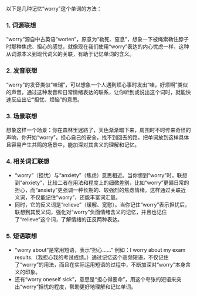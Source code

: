以下是几种记忆“worry”这个单词的方法：

### 1. 词源联想
“worry”源自中古英语“worien”，原意为“勒死、窒息”，想象一下被绳索勒住脖子时那种焦虑、担心的感觉，就像现在我们使用“worry”表达的内心忧虑一样，这种从词源本义到现代词义的关联，有助于记忆单词的含义。

### 2. 发音联想
“worry”的发音类似“哇瑞”，可以想象一个人遇到烦心事时发出“哇，好烦啊”类似的声音，通过这种发音和日常情绪表达的联系，让你听到或说出这个词时，就能快速反应出它“担忧、烦恼”的意思。

### 3. 场景联想
想象这样一个场景：你在森林里迷路了，天色渐渐暗下来，周围时不时传来奇怪的声响，你开始“worry”，担心自己的安全，找不到回去的路。把单词放到这样具体且容易产生共鸣的场景中，能加深对其含义的理解和记忆。

### 4. 相关词汇联想
- “worry”（担忧）与“anxiety”（焦虑）意思相近。当你想到“worry”时，联想到“anxiety”，比较二者在用法和程度上的细微差别，比如“worry”更偏日常的担心，而“anxiety”更强调一种长期的、较强烈的焦虑情绪。这样通过关联近义词，不仅能记住“worry”，还能丰富词汇量。
- 同时，它的反义词是“relieve”（缓解、宽慰）。当你记住“worry”表示担忧后，联想到其反义词，强化对“worry”负面情绪含义的记忆，并且也记住了“relieve”这个词，了解情绪的正反两种表达。

### 5. 短语联想
- “worry about”是常用短语，表示“担心……” 例如：I worry about my exam results.（我担心我的考试成绩。）通过记忆这个高频短语，不仅记住了“worry”的用法，而且在实际运用短语的过程中，不断加深对“worry”本身含义的印象。
- 还有“worry oneself sick”，意思是“担心得要命”，用这个夸张的短语来突出“worry”担忧的程度，帮助更好地理解和记忆单词。 